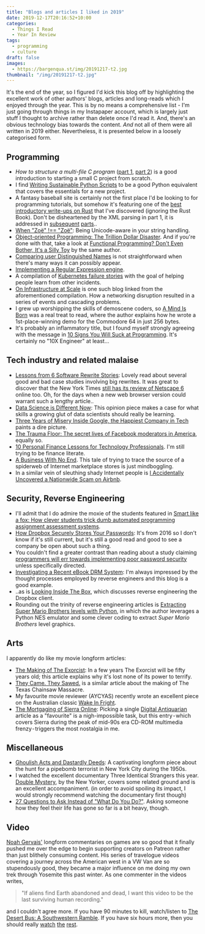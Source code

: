 ```yaml
---
title: "Blogs and articles I liked in 2019"
date: 2019-12-17T20:16:52+10:00
categories:
  - Things I Read
  - Year In Review
tags:
  - programming
  - culture
draft: false
images:
  - https://bargenqua.st/img/20191217-t2.jpg
thumbnail: "/img/20191217-t2.jpg"
---
```

It's the end of the year, so I figured I'd kick this blog off by highlighting the excellent work of other authors' blogs, articles and long-reads which I enjoyed through the year. This is by no means a comprehensive list - I'm just going through things in my Instapaper account, which is largely just stuff I thought to archive rather than delete once I'd read it. And, 
there's an obvious technology bias towards the content. *And* not all of them were all written in 2019 either. Nevertheless, it is presented below in a loosely categorised form.

## Programming

* *How to structure a multi-file C program* ([part 1](https://opensource.com/article/19/7/structure-multi-file-c-part-1), [part 2](https://opensource.com/article/19/7/structure-multi-file-c-part-2)) is a good introduction to starting a small C project from scratch.
* I find [Writing Sustainable Python Scripts](https://vincent.bernat.ch/en/blog/2019-sustainable-python-script) to be a good Python equivalent that covers the essentials for a new project.
* A fantasy baseball site is certainly not the first place I'd be looking to for programming tutorials, but somehow it's featuring one of the [best introductory write-ups on Rust](https://tht.fangraphs.com/baseball-coding-with-rust-intro/) that I've discovered (ignoring the Rust Book). Don't be disheartened by the XML parsing in part 1, it is addressed in [subsequent](https://tht.fangraphs.com/baseball-coding-with-rust-part-2/) [parts](https://tht.fangraphs.com/baseball-coding-with-rust-part-3/)..
* [When "Zoë" !== "Zoë"](https://withblue.ink/2019/03/11/why-you-need-to-normalize-unicode-strings.html): Being Unicode-aware in your string handling.
* [Object-oriented Programming: The Trillion Dollar Disaster](https://medium.com/better-programming/object-oriented-programming-the-trillion-dollar-disaster-92a4b666c7c7?). And if you're done with that, take a look at [Functional Programming? Don't Even Bother, It's a Silly Toy](https://medium.com/better-programming/fp-toy-7f52ea0a947e) by the same author.
* [Comparing user Distinguished Names](https://frasertweedale.github.io/blog-redhat/posts/2019-05-28-a-dn-is-not-a-string.html) is not straightforward when there's many ways it can possibly appear. 
* [Implementing a Regular Expression engine](https://deniskyashif.com/implementing-a-regular-expression-engine/).
* A compilation of [Kubernetes failure stories](https://github.com/hjacobs/kubernetes-failure-stories) with the goal of helping people learn from other incidents.
* [On Infrastructure at Scale](https://medium.com/@daniel.p.woods/on-infrastructure-at-scale-a-cascading-failure-of-distributed-systems-7cff2a3cd2df) is one such blog linked from the aforementioned compilation. How a networking disruption resulted in a series of events and cascading problems.
* I grew up worshipping the skills of demoscene coders, so [A Mind Is Born](https://linusakesson.net/scene/a-mind-is-born/) was a real treat to read, where the author explains how he wrote a 1st-place-winning demo for the Commodore 64 in just 256 bytes.
* It's probably an inflammatory title, but I found myself strongly agreeing with the message in [10 Signs You Will Suck at Programming](https://blog.usejournal.com/10-signs-you-will-suck-at-programming-5497a6a52c5c). It's certainly no "10X Engineer" at least...

## Tech industry and related malaise

* [Lessons from 6 Software Rewrite Stories](https://medium.com/@herbcaudill/lessons-from-6-software-rewrite-stories-635e4c8f7c22): Lovely read about several good and bad case studies involving big rewrites. It was great to discover that the New York Times [still has its review of Netscape 6](https://www.nytimes.com/2000/11/30/technology/state-of-the-art-netscape-6-browser-mixed-bag.html) online too. Oh, for the days when a new web browser version could warrant such a lengthy article..
* [Data Science is Different Now](https://veekaybee.github.io/2019/02/13/data-science-is-different/): This opinion piece makes a case for what skills a growing glut of data scientists should really be learning.
* [Three Years of Misery Inside Google, the Happiest Company in Tech](https://www.wired.com/story/inside-google-three-years-misery-happiest-company-tech/) paints a dire picture.
* [The Trauma Floor: The secret lives of Facebook moderators in America](https://www.theverge.com/2019/2/25/18229714/cognizant-facebook-content-moderator-interviews-trauma-working-conditions-arizona), equally so.
* [10 Personal Finance Lessons for Technology Professionals](https://www.troyhunt.com/10-personal-finance-lessons-for-technology-professionals/). I'm still trying to be finance literate.
* [A Business With No End](https://www.nytimes.com/interactive/2018/11/27/style/what-is-inside-this-internet-rabbit-hole.html). This tale of trying to trace the source of a spiderweb of Internet marketplace stores is just mindboggling.
* In a similar vein of sleuthing shady Internet people is [I Accidentally Uncovered a Nationwide Scam on Airbnb](https://www.vice.com/en_au/article/43k7z3/nationwide-fake-host-scam-on-airbnb).

## Security, Reverse Engineering

* I'll admit that I do admire the moxie of the students featured in [Smart like a fox: How clever students trick dumb automated programming assignment assessment systems](https://www.researchgate.net/publication/330752881_Smart_like_a_fox_How_clever_students_trick_dumb_automated_programming_assignment_assessment_systems).
* [How Dropbox Securely Stores Your Passwords](https://blogs.dropbox.com/tech/2016/09/how-dropbox-securely-stores-your-passwords/): It's from 2016 so I don't know if it's still current, but it's still a good read and good to see a company be open about such a thing.
* You couldn't find a greater contrast than reading about a study claiming [programmers will err towards implementing poor password security](https://www.zdnet.com/article/study-shows-programmers-will-take-the-easy-way-out-and-not-implement-proper-password-security/) unless specifically directed.
* [Investigating a Recent eBook DRM System](https://yingtongli.me/blog/2019/03/28/drm2.html): I'm always impressed by the thought processes employed by reverse engineers and this blog is a good example.
* ..as is [Looking Inside The Box](https://anvilventures.com/blog/looking-inside-the-box.html), which discusses reverse engineering the Dropbox client.
* Rounding out the trinity of reverse engineering articles is [Extracting Super Mario Brothers levels with Python](http://matthewearl.github.io/2018/06/28/smb-level-extractor/), in which the author leverages a Python NES emulator and some clever coding to extract *Super Mario Brothers* level graphics.

## Arts

I apparently do like my movie longform articles:

* [The Making of The Exorcist](https://www.americamagazine.org/arts-culture/2019/10/25/making-exorcist): In a few years The Exorcist will be fifty years old; this article explains why it's lost none of its power to terrify.
* [They Came. They Sawed.](https://www.texasmonthly.com/articles/they-came-they-sawed/) is a similar article about the making of The Texas Chainsaw Massacre.
* My favourite movie reviewer (AYCYAS) recently wrote an excellent piece on the Australian classic [Wake In Fright](https://andyoucallyourselfascientist.com/2019/11/13/wake-in-fright-1971/).
* [The Mortgaging of Sierra Online](https://www.filfre.net/2019/07/the-mortgaging-of-sierra-online/): Picking a single [Digital Antiquarian](https://www.filfre.net/) article as a "favourite" is a nigh-impossible task, but this entry - which covers Sierra during the peak of mid-90s era CD-ROM multimedia frenzy - triggers the most nostalgia in me.

## Miscellaneous

* [Ghoulish Acts and Dastardly Deeds](https://www.damninteresting.com/ghoulish-acts-dastardly-deeds/): A captivating longform piece about the hunt for a pipebomb terrorist in New York City during the 1950s.
* I watched the excellent documentary Three Identical Strangers this year. [Double Mystery](https://www.newyorker.com/magazine/1995/08/07/double-mystery), by the New Yorker, covers some related ground and is an excellent accompaniment. (in order to avoid spoiling its impact, I would strongly recommend watching the documentary first though)
* [27 Questions to Ask Instead of "What Do You Do?"](https://www.fastcompany.com/3054667/27-questions-to-ask-instead-of-what-do-you-do). Asking someone how they feel their life has gone so far is a bit heavy, though.

## Video

[Noah Gervais'](https://www.youtube.com/user/broadcaststsatic/feed) longform commentaries on games are so good that it finally pushed me over the edge to begin supporting creators on Patreon rather than just blithely consuming content. His series of travelogue videos covering a journey across the American west in a VW Van are so stupendously good, they became a major influence on me doing my own trek through Yosemite this past winter. As one commenter in the videos writes,

> "If aliens find Earth abandoned and dead, I want this video to be the last surviving human recording."

and I couldn't agree more. If you have 90 minutes to kill, watch/listen to [The Desert Bus: A Southwestern Ramble](https://www.youtube.com/watch?v=-naJR_rhkUM). If you have six hours more, then you should really [watch](https://www.youtube.com/watch?v=FD_-b06JJtE) [the](https://www.youtube.com/watch?v=89sOyZdtVA0) [rest](https://www.youtube.com/watch?v=ByRKF1INOcU).